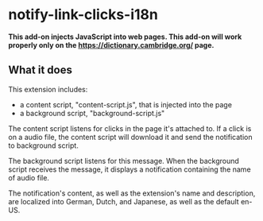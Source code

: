 # notify-link-clicks-i18n

**This add-on injects JavaScript into web pages. This add-on will work properly only on the https://dictionary.cambridge.org/ page.**

## What it does

This extension includes:

* a content script, "content-script.js", that is injected into the page
* a background script, "background-script.js"

The content script listens for clicks in the page it's attached to.
If a click is on a audio file, the content script will download it and send the notification to background script.

The background script listens for this message. When the background script
receives the message, it displays a notification containing the name of audio file.

The notification's content, as well as the extension's name and description, are
localized into German, Dutch, and Japanese, as well as the default en-US.

